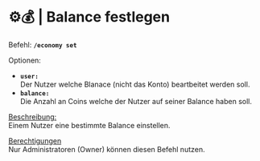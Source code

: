 # ⚙️💰 | Balance festlegen

Befehl: **`/economy set`**

Optionen:
- **`user:`**  
  Der Nutzer welche Blanace (nicht das Konto) beartbeitet werden soll.
- **`balance:`**  
  Die Anzahl an Coins welche der Nutzer auf seiner Balance haben soll.

<u>Beschreibung:</u>  
 Einem Nutzer eine bestimmte Balance einstellen.

<u>Berechtigungen</u>  
 Nur Administratoren (Owner) können diesen Befehl nutzen.